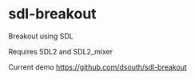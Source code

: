 # sdl-breakout
Breakout using SDL

Requires SDL2 and SDL2_mixer

Current demo https://github.com/dsouth/sdl-breakout
